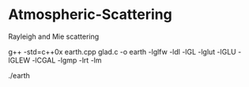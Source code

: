 # Atmospheric-Scattering
Rayleigh and Mie scattering

g++ -std=c++0x earth.cpp  glad.c -o earth -lglfw -ldl -lGL -lglut -lGLU -lGLEW -lCGAL -lgmp -lrt -lm

./earth
